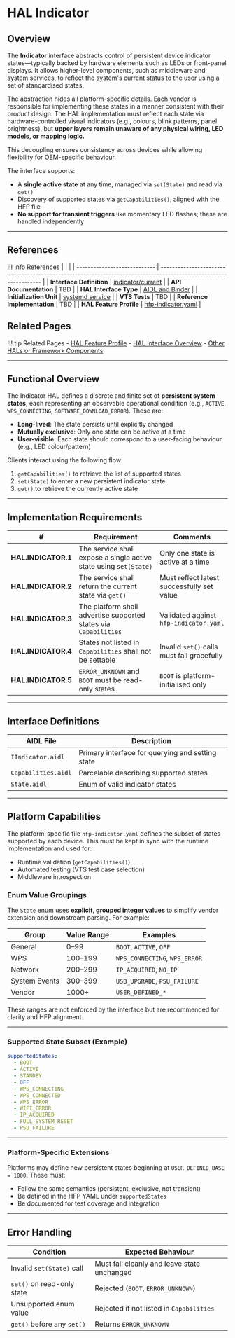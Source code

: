 # HAL Indicator

## Overview

The **Indicator** interface abstracts control of persistent device indicator states—typically backed by hardware elements such as LEDs or front-panel displays. It allows higher-level components, such as middleware and system services, to reflect the system's current status to the user using a set of standardised states.

The abstraction hides all platform-specific details. Each vendor is responsible for implementing these states in a manner consistent with their product design. The HAL implementation must reflect each state via hardware-controlled visual indicators (e.g., colours, blink patterns, panel brightness), but **upper layers remain unaware of any physical wiring, LED models, or mapping logic.**

This decoupling ensures consistency across devices while allowing flexibility for OEM-specific behaviour.

The interface supports:

* A **single active state** at any time, managed via `set(State)` and read via `get()`
* Discovery of supported states via `getCapabilities()`, aligned with the HFP file
* **No support for transient triggers** like momentary LED flashes; these are handled independently

---

## References

!!! info References
      |                     |                                                                                                          |
      | ---------------------------- | ----------------------------------------------------------------------------------------------------------------- |
      | **Interface Definition**     | [indicator/current](https://github.com/rdkcentral/rdk-halif-aidl/tree/main/indicator/current)                     |
      | **API Documentation**        | TBD                                                                                                               |
      | **HAL Interface Type**       | [AIDL and Binder](../../../introduction/aidl_and_binder.md)                                                       |
      | **Initialization Unit**      | [systemd service](../../../vsi/systemd/current/systemd.md)                                                        |
      | **VTS Tests**                | TBD                                                                                                               |
      | **Reference Implementation** | TBD                                                                                                               |
      | **HAL Feature Profile**      | [hfp-indicator.yaml](https://github.com/rdkcentral/rdk-halif-aidl/tree/main/indicator/current/hfp-indicator.yaml) |

## Related Pages

!!! tip Related Pages
      - [HAL Feature Profile](../../key_concepts/hal/hal_feature_profiles.md)
      - [HAL Interface Overview](../../key_concepts/hal/hal_interfaces.md)
      - [Other HALs or Framework Components](link)

---

## Functional Overview

The Indicator HAL defines a discrete and finite set of **persistent system states**, each representing an observable operational condition (e.g., `ACTIVE`, `WPS_CONNECTING`, `SOFTWARE_DOWNLOAD_ERROR`). These are:

* **Long-lived**: The state persists until explicitly changed
* **Mutually exclusive**: Only one state can be active at a time
* **User-visible**: Each state should correspond to a user-facing behaviour (e.g., LED colour/pattern)

Clients interact using the following flow:

1. `getCapabilities()` to retrieve the list of supported states
2. `set(State)` to enter a new persistent indicator state
3. `get()` to retrieve the currently active state

---

## Implementation Requirements

| #               | Requirement                                                       | Comments                                   |
| --------------- | ----------------------------------------------------------------- | ------------------------------------------ |
| **HAL.INDICATOR.1** | The service shall expose a single active state using `set(State)` | Only one state is active at a time         |
| **HAL.INDICATOR.2** | The service shall return the current state via `get()`            | Must reflect latest successfully set value |
| **HAL.INDICATOR.3** | The platform shall advertise supported states via `Capabilities`  | Validated against `hfp-indicator.yaml`     |
| **HAL.INDICATOR.4** | States not listed in `Capabilities` shall not be settable         | Invalid `set()` calls must fail gracefully |
| **HAL.INDICATOR.5** | `ERROR_UNKNOWN` and `BOOT` must be read-only states               | `BOOT` is platform-initialised only        |

---

## Interface Definitions

| AIDL File           | Description                                      |
| ------------------- | ------------------------------------------------ |
| `IIndicator.aidl`   | Primary interface for querying and setting state |
| `Capabilities.aidl` | Parcelable describing supported states           |
| `State.aidl`        | Enum of valid indicator states                   |

---

## Platform Capabilities

The platform-specific file `hfp-indicator.yaml` defines the subset of states supported by each device. This must be kept in sync with the runtime implementation and used for:

* Runtime validation (`getCapabilities()`)
* Automated testing (VTS test case selection)
* Middleware introspection

### Enum Value Groupings

The `State` enum uses **explicit, grouped integer values** to simplify vendor extension and downstream parsing. For example:

| Group         | Value Range | Examples                      |
| ------------- | ----------- | ----------------------------- |
| General       | 0–99        | `BOOT`, `ACTIVE`, `OFF`       |
| WPS           | 100–199     | `WPS_CONNECTING`, `WPS_ERROR` |
| Network       | 200–299     | `IP_ACQUIRED`, `NO_IP`        |
| System Events | 300–399     | `USB_UPGRADE`, `PSU_FAILURE`  |
| Vendor        | 1000+       | `USER_DEFINED_*`              |

These ranges are not enforced by the interface but are recommended for clarity and HFP alignment.

---

### Supported State Subset (Example)

```yaml
supportedStates:
  - BOOT
  - ACTIVE
  - STANDBY
  - OFF
  - WPS_CONNECTING
  - WPS_CONNECTED
  - WPS_ERROR
  - WIFI_ERROR
  - IP_ACQUIRED
  - FULL_SYSTEM_RESET
  - PSU_FAILURE
```

---

### Platform-Specific Extensions

Platforms may define new persistent states beginning at `USER_DEFINED_BASE = 1000`. These must:

* Follow the same semantics (persistent, exclusive, not transient)
* Be defined in the HFP YAML under `supportedStates`
* Be documented for test coverage and integration

---

## Error Handling

| Condition                  | Expected Behaviour                          |
| -------------------------- | ------------------------------------------- |
| Invalid `set(State)` call  | Must fail cleanly and leave state unchanged |
| `set()` on read-only state | Rejected (`BOOT`, `ERROR_UNKNOWN`)          |
| Unsupported enum value     | Rejected if not listed in `Capabilities`    |
| `get()` before any `set()` | Returns `ERROR_UNKNOWN`                     |


